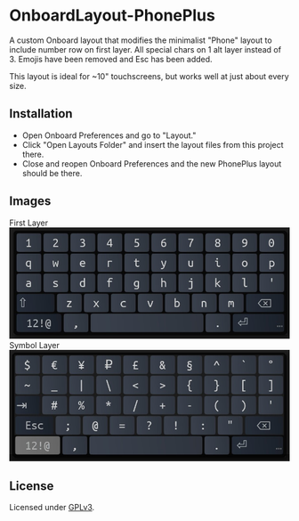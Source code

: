 # OnboardLayout-PhonePlus
A custom Onboard layout that modifies the minimalist "Phone" layout to include number row on first layer. All special chars on 1 alt layer instead of 3. Emojis have been removed and Esc has been added.

This layout is ideal for ~10" touchscreens, but works well at just about every size.

## Installation
- Open Onboard Preferences and go to "Layout." 
- Click "Open Layouts Folder" and insert the layout files from this project there.
- Close and reopen Onboard Preferences and the new PhonePlus layout should be there.

## Images
First Layer
![Example-Main](example/Onboard-PhonePlus.jpg)
Symbol Layer
![Example-Alt](example/Onboard-PhonePlus2.jpg)

## License
Licensed under [GPLv3](https://www.gnu.org/licenses/gpl-3.0.en.html).